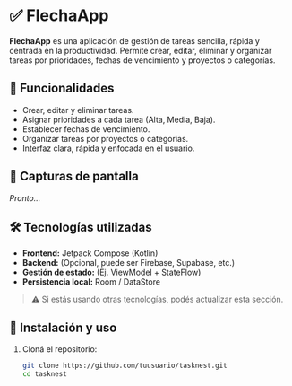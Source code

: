 # ✅ FlechaApp

**FlechaApp** es una aplicación de gestión de tareas sencilla, rápida y centrada en la productividad. Permite crear, editar, eliminar y organizar tareas por prioridades, fechas de vencimiento y proyectos o categorías.

## 🚀 Funcionalidades

- Crear, editar y eliminar tareas.
- Asignar prioridades a cada tarea (Alta, Media, Baja).
- Establecer fechas de vencimiento.
- Organizar tareas por proyectos o categorías.
- Interfaz clara, rápida y enfocada en el usuario.

## 📸 Capturas de pantalla

_Pronto..._

## 🛠️ Tecnologías utilizadas

- **Frontend:** Jetpack Compose (Kotlin)
- **Backend:** (Opcional, puede ser Firebase, Supabase, etc.)
- **Gestión de estado:** (Ej. ViewModel + StateFlow)
- **Persistencia local:** Room / DataStore

> ⚠️ Si estás usando otras tecnologías, podés actualizar esta sección.

## 🔧 Instalación y uso

1. Cloná el repositorio:
   ```bash
   git clone https://github.com/tuusuario/tasknest.git
   cd tasknest

